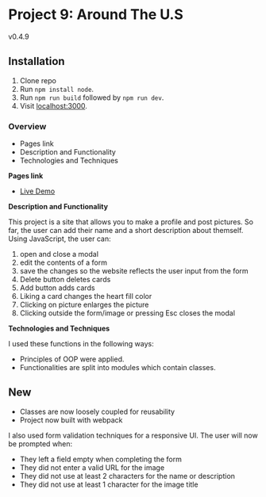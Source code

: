 # Project 9: Around The U.S 
v0.4.9


## Installation

1. Clone repo
2. Run `npm install node`.
3. Run `npm run build` followed by `npm run dev`.
4. Visit [localhost:3000](http://localhost:8080).

### Overview

- Pages link
- Description and Functionality
- Technologies and Techniques

**Pages link**

- [Live Demo](https://thinklikeadesigner.github.io/web_project_9/)

**Description and Functionality**

This project is a site that allows you to make a profile and post pictures. So far, the user can add their name and a short description about themself. Using JavaScript, the user can:

1. open and close a modal
2. edit the contents of a form
3. save the changes so the website reflects the user input from the form
4. Delete button deletes cards
5. Add button adds cards
6. Liking a card changes the heart fill color
7. Clicking on picture enlarges the picture
8. Clicking outside the form/image or pressing Esc closes the modal

**Technologies and Techniques**

I used these functions in the following ways: 
- Principles of OOP were applied. 
- Functionalities are split into modules which contain classes.

## New 

- Classes are now loosely coupled for reusability
- Project now built with webpack

I also used form validation techniques for a responsive UI. The user will now be prompted when:

- They left a field empty when completing the form
- They did not enter a valid URL for the image
- They did not use at least 2 characters for the name or description
- They did not use at least 1 character for the image title

